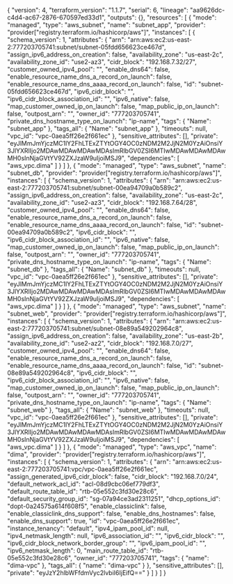 {
  "version": 4,
  "terraform_version": "1.1.7",
  "serial": 6,
  "lineage": "aa9626dc-c4d4-ac67-2876-670597ed33d1",
  "outputs": {},
  "resources": [
    {
      "mode": "managed",
      "type": "aws_subnet",
      "name": "subnet_app",
      "provider": "provider[\"registry.terraform.io/hashicorp/aws\"]",
      "instances": [
        {
          "schema_version": 1,
          "attributes": {
            "arn": "arn:aws:ec2:us-east-2:777203705741:subnet/subnet-05fdd656623ce467d",
            "assign_ipv6_address_on_creation": false,
            "availability_zone": "us-east-2c",
            "availability_zone_id": "use2-az3",
            "cidr_block": "192.168.7.32/27",
            "customer_owned_ipv4_pool": "",
            "enable_dns64": false,
            "enable_resource_name_dns_a_record_on_launch": false,
            "enable_resource_name_dns_aaaa_record_on_launch": false,
            "id": "subnet-05fdd656623ce467d",
            "ipv6_cidr_block": "",
            "ipv6_cidr_block_association_id": "",
            "ipv6_native": false,
            "map_customer_owned_ip_on_launch": false,
            "map_public_ip_on_launch": false,
            "outpost_arn": "",
            "owner_id": "777203705741",
            "private_dns_hostname_type_on_launch": "ip-name",
            "tags": {
              "Name": "subnet_app"
            },
            "tags_all": {
              "Name": "subnet_app"
            },
            "timeouts": null,
            "vpc_id": "vpc-0aea5ff26e2f661ec"
          },
          "sensitive_attributes": [],
          "private": "eyJlMmJmYjczMC1lY2FhLTExZTYtOGY4OC0zNDM2M2JjN2M0YzAiOnsiY3JlYXRlIjo2MDAwMDAwMDAwMDAsImRlbGV0ZSI6MTIwMDAwMDAwMDAwMH0sInNjaGVtYV92ZXJzaW9uIjoiMSJ9",
          "dependencies": [
            "aws_vpc.dima"
          ]
        }
      ]
    },
    {
      "mode": "managed",
      "type": "aws_subnet",
      "name": "subnet_db",
      "provider": "provider[\"registry.terraform.io/hashicorp/aws\"]",
      "instances": [
        {
          "schema_version": 1,
          "attributes": {
            "arn": "arn:aws:ec2:us-east-2:777203705741:subnet/subnet-00ea94709a0b589c2",
            "assign_ipv6_address_on_creation": false,
            "availability_zone": "us-east-2c",
            "availability_zone_id": "use2-az3",
            "cidr_block": "192.168.7.64/28",
            "customer_owned_ipv4_pool": "",
            "enable_dns64": false,
            "enable_resource_name_dns_a_record_on_launch": false,
            "enable_resource_name_dns_aaaa_record_on_launch": false,
            "id": "subnet-00ea94709a0b589c2",
            "ipv6_cidr_block": "",
            "ipv6_cidr_block_association_id": "",
            "ipv6_native": false,
            "map_customer_owned_ip_on_launch": false,
            "map_public_ip_on_launch": false,
            "outpost_arn": "",
            "owner_id": "777203705741",
            "private_dns_hostname_type_on_launch": "ip-name",
            "tags": {
              "Name": "subnet_db"
            },
            "tags_all": {
              "Name": "subnet_db"
            },
            "timeouts": null,
            "vpc_id": "vpc-0aea5ff26e2f661ec"
          },
          "sensitive_attributes": [],
          "private": "eyJlMmJmYjczMC1lY2FhLTExZTYtOGY4OC0zNDM2M2JjN2M0YzAiOnsiY3JlYXRlIjo2MDAwMDAwMDAwMDAsImRlbGV0ZSI6MTIwMDAwMDAwMDAwMH0sInNjaGVtYV92ZXJzaW9uIjoiMSJ9",
          "dependencies": [
            "aws_vpc.dima"
          ]
        }
      ]
    },
    {
      "mode": "managed",
      "type": "aws_subnet",
      "name": "subnet_web",
      "provider": "provider[\"registry.terraform.io/hashicorp/aws\"]",
      "instances": [
        {
          "schema_version": 1,
          "attributes": {
            "arn": "arn:aws:ec2:us-east-2:777203705741:subnet/subnet-08e89a549202964c8",
            "assign_ipv6_address_on_creation": false,
            "availability_zone": "us-east-2b",
            "availability_zone_id": "use2-az2",
            "cidr_block": "192.168.7.0/27",
            "customer_owned_ipv4_pool": "",
            "enable_dns64": false,
            "enable_resource_name_dns_a_record_on_launch": false,
            "enable_resource_name_dns_aaaa_record_on_launch": false,
            "id": "subnet-08e89a549202964c8",
            "ipv6_cidr_block": "",
            "ipv6_cidr_block_association_id": "",
            "ipv6_native": false,
            "map_customer_owned_ip_on_launch": false,
            "map_public_ip_on_launch": false,
            "outpost_arn": "",
            "owner_id": "777203705741",
            "private_dns_hostname_type_on_launch": "ip-name",
            "tags": {
              "Name": "subnet_web"
            },
            "tags_all": {
              "Name": "subnet_web"
            },
            "timeouts": null,
            "vpc_id": "vpc-0aea5ff26e2f661ec"
          },
          "sensitive_attributes": [],
          "private": "eyJlMmJmYjczMC1lY2FhLTExZTYtOGY4OC0zNDM2M2JjN2M0YzAiOnsiY3JlYXRlIjo2MDAwMDAwMDAwMDAsImRlbGV0ZSI6MTIwMDAwMDAwMDAwMH0sInNjaGVtYV92ZXJzaW9uIjoiMSJ9",
          "dependencies": [
            "aws_vpc.dima"
          ]
        }
      ]
    },
    {
      "mode": "managed",
      "type": "aws_vpc",
      "name": "dima",
      "provider": "provider[\"registry.terraform.io/hashicorp/aws\"]",
      "instances": [
        {
          "schema_version": 1,
          "attributes": {
            "arn": "arn:aws:ec2:us-east-2:777203705741:vpc/vpc-0aea5ff26e2f661ec",
            "assign_generated_ipv6_cidr_block": false,
            "cidr_block": "192.168.7.0/24",
            "default_network_acl_id": "acl-08d9cbc06ef779df3",
            "default_route_table_id": "rtb-05e552c3fd30e28c6",
            "default_security_group_id": "sg-07a94ce3ad2311251",
            "dhcp_options_id": "dopt-0a24575a614f608f5",
            "enable_classiclink": false,
            "enable_classiclink_dns_support": false,
            "enable_dns_hostnames": false,
            "enable_dns_support": true,
            "id": "vpc-0aea5ff26e2f661ec",
            "instance_tenancy": "default",
            "ipv4_ipam_pool_id": null,
            "ipv4_netmask_length": null,
            "ipv6_association_id": "",
            "ipv6_cidr_block": "",
            "ipv6_cidr_block_network_border_group": "",
            "ipv6_ipam_pool_id": "",
            "ipv6_netmask_length": 0,
            "main_route_table_id": "rtb-05e552c3fd30e28c6",
            "owner_id": "777203705741",
            "tags": {
              "name": "dima-vpc"
            },
            "tags_all": {
              "name": "dima-vpc"
            }
          },
          "sensitive_attributes": [],
          "private": "eyJzY2hlbWFfdmVyc2lvbiI6IjEifQ=="
        }
      ]
    }
  ]
}
